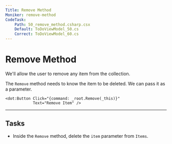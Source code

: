 ```yaml
---
Title: Remove Method
Moniker: remove-method
CodeTask:
    Path: 50_remove_method.csharp.csx
    Default: ToDoViewModel_50.cs
    Correct: ToDoViewModel_60.cs
---
```


# Remove Method

We'll allow the user to remove any item from the collection.

The `Remove` method needs to know the item to be deleted. We can pass it as a parameter.

```dothtml
<dot:Button Click="{command: _root.Remove(_this)}"
            Text="Remove Item" />
```

---

## Tasks

- Inside the `Remove` method, delete the `item` parameter from `Items`.
